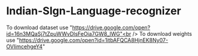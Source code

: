 # Indian-SIgn-Language-recognizer
To download dataset use "https://drive.google.com/open?id=16n3MQaSj7tZpuWWvDlsFeOia7GW8_lWG"<br />
To download weights use "https://drive.google.com/open?id=1itbAFQCA8HjnEK8Ny07-OVIimcehgeY4"
